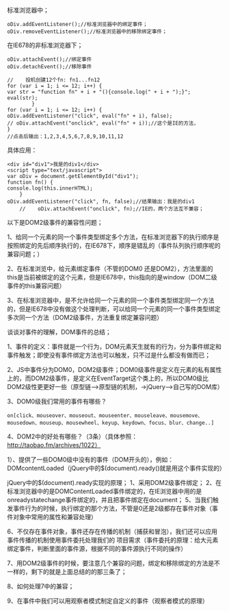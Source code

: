 标准浏览器中；
``` 
oDiv.addEventListener();//标准浏览器中的绑定事件；
oDiv.removeEventListener();//标准浏览器中的移除绑定事件；
```
在IE678的非标准浏览器下；
```
oDiv.attachEvent();//绑定事件
oDiv.detachEvent();//移除事件
```
```
//    投机创建12个fn: fn1...fn12
for (var i = 1; i <= 12; i++) {
var str = "function fn" + i + "(){console.log(" + i + ");}";
eval(str);
        }
for (var i = 1; i <= 12; i++) {
oDiv.addEventListener("click", eval("fn" + i), false);
// oDiv.attachEvent("onclick", eval("fn" + i));//这个是IE的方法，
}
//点击后输出：1,2,3,4,5,6,7,8,9,10,11,12
```
具体应用：
```
<div id="div1">我是的div1</div>
<script type="text/javascript">
var oDiv = document.getElementById("div1");
function fn() {
console.log(this.innerHTML);
    }
oDiv.addEventListener("click", fn, false);//结果输出：我是的div1
    //    oDiv.attachEvent("onclick", fn);//IE的，两个方法互不兼容；
```
以下是DOM2级事件的兼容性问题；

1、给同一个元素的同一个事件类型绑定多个方法，在标准浏览器下的执行顺序是按照绑定的先后顺序执行的，在IE678下，顺序是错乱的（事件队列执行顺序呢的兼容问题；）

2、在标准浏览中，给元素绑定事件（不管的DOM0 还是DOM2），方法里面的this是当前被绑定的这个元素，但是IE678中，this指向的是window（DOM二级事件的this兼容问题）

3、在标准浏览器中，是不允许给同一个元素的同一个事件类型绑定同一个方法的，但是IE678中没有做这个处理判断，可以给同一个元素的同一个事件类型绑定多次同一个方法（DOM2级事件，方法重复绑定兼容问题）

谈谈对事件的理解，DOM事件的总结；

1、事件的定义：事件就是一个行为，DOM元素天生就有的行为，分为事件绑定和事件触发；即使没有事件绑定方法也可以触发，只不过是什么都没有做而已；

2、JS中事件分为DOM0，DOM2级事件；DOM0级事件是定义在元素的私有属性上的，而DOM2级事件，是定义在EventTarget这个类上的，所以DOM0级比DOM2级性更更好一些（原型链–>原型链的机制，->jQuery—>自己写的DOM库）

3、DOM0级我们常用的事件有哪些？
```
on[click、mouseover、mouseout、mouseenter、mouseleave、mousemove、mousedown、mouseup、mousewheel、keyup、keydown、focus、blur、change..]
```
4、DOM2中的好处有哪些？（3条）（具体参照：http://taobao.fm/archives/1022）

1）、提供了一些DOM0级中没有的事件（DOM开头的），例如：DOMcontentLoaded（jQuery中的$(document).ready()就是用这个事件实现的）

jQuery中的$(document).ready实现的原理；
1、采用DOM2级事件绑定；
2、在标准浏览器中的是DOMContentLoaded事件绑定的，在IE浏览器中用的是onreadystatechange事件绑定的，并且把事件绑定在document；
5、当我们触发事件行为的时候，执行绑定的那个方法，不管是0还是2级都存在事件对象（事件对象中常用的属性和兼容处理）

6、不仅存在事件对象，事件还存在传播的机制（捕获和冒泡），我们还可以应用事件传播的机制使用事件委托处理我们的 项目需求（事件委托的原理：给大元素绑定事件，判断里面的事件源，根据不同的事件源执行不同的操作）

7、用DOM2级事件的时候，要注意几个兼容的问题，绑定和移除绑定的方法是不一样的，剩下的就是上面总结的的那三条了；

8、如何处理7中的兼容；

9、在事件中我们可以用观察者模式制定自定义的事件（观察者模式的原理）